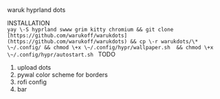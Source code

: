 waruk hyprland dots

INSTALLATION  
``yay \-S hyprland swww grim kitty chromium && git clone [https://github.com/warukoff/warukdots](https://github.com/warukoff/warukdots) && cp \-r warukdots/\*  \~/.config/ && chmod \+x \~/.config/hypr/wallpaper.sh  && chmod \+x \~/.config/hypr/autostart.sh
``
TODO
1. upload dots
2. pywal color scheme for borders
3. rofi config
4. bar
